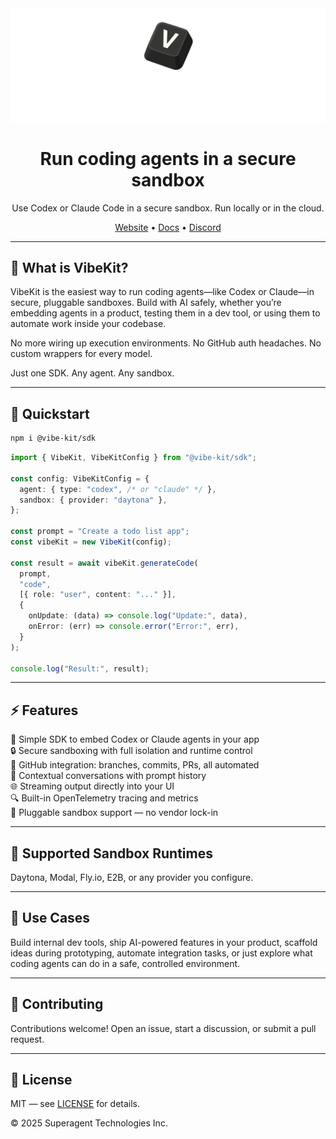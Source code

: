 <div align="center">

<img width="700px" src="./assets/vibekit-hero.png" />

# Run coding agents in a secure sandbox

Use Codex or Claude Code in a secure sandbox. Run locally or in the cloud.

[Website](https://vibekit.sh) • [Docs](https://docs.vibekit.sh) • [Discord](https://discord.com/invite/mhmJUTjW4b)

</div>

---

## 🧠 What is VibeKit?

VibeKit is the easiest way to run coding agents—like Codex or Claude—in secure, pluggable sandboxes. Build with AI safely, whether you’re embedding agents in a product, testing them in a dev tool, or using them to automate work inside your codebase.

No more wiring up execution environments. No GitHub auth headaches. No custom wrappers for every model.

Just one SDK. Any agent. Any sandbox.

---

## 🚀 Quickstart

```bash
npm i @vibe-kit/sdk
```

```ts
import { VibeKit, VibeKitConfig } from "@vibe-kit/sdk";

const config: VibeKitConfig = {
  agent: { type: "codex", /* or "claude" */ },
  sandbox: { provider: "daytona" },
};

const prompt = "Create a todo list app";
const vibeKit = new VibeKit(config);

const result = await vibeKit.generateCode(
  prompt,
  "code",
  [{ role: "user", content: "..." }],
  {
    onUpdate: (data) => console.log("Update:", data),
    onError: (err) => console.error("Error:", err),
  }
);

console.log("Result:", result);
```

---

## ⚡️ Features

🧠 Simple SDK to embed Codex or Claude agents in your app  
🔒 Secure sandboxing with full isolation and runtime control  
🔁 GitHub integration: branches, commits, PRs, all automated  
💬 Contextual conversations with prompt history  
🌐 Streaming output directly into your UI  
🔍 Built-in OpenTelemetry tracing and metrics  
🧰 Pluggable sandbox support — no vendor lock-in

---

## 🧱 Supported Sandbox Runtimes

Daytona, Modal, Fly.io, E2B, or any provider you configure.

---

## 🧪 Use Cases

Build internal dev tools, ship AI-powered features in your product, scaffold ideas during prototyping, automate integration tasks, or just explore what coding agents can do in a safe, controlled environment.

---

## 🤝 Contributing

Contributions welcome! Open an issue, start a discussion, or submit a pull request.

---

## 📄 License

MIT — see [LICENSE](./LICENSE) for details.

© 2025 Superagent Technologies Inc.